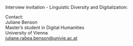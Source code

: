 Interview invitation - Linguistic Diversity and Digitalization:     


Contact:  
Juliane Benson   
Master’s student in Digital Humanities   
University of Vienna   
juliane.rabea.benson@univie.ac.at
